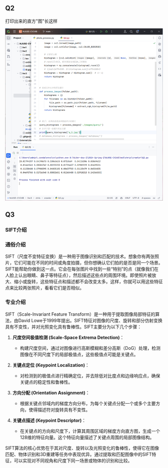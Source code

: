 ## Q2

打印出来的直方"图"长这样

![image-20240523235439588](README/image-20240523235439588.png)



## Q3

### SIFT介绍

### 通俗介绍

SIFT（尺度不变特征变换）是一种用于图像识别和匹配的技术。想象你有两张照片，它们可能在不同的时间或角度拍摄，但你想确认它们拍的是否是同一个场景。SIFT能帮助你做到这一点。它会在每张图片中找到一些“特别”的点（就像我们在人脸上认出眼睛、鼻子等特征点），然后描述这些点的周围环境。即使照片被放大、缩小或旋转，这些特征点和描述都不会改变太多。这样，你就可以用这些特征点来比较两张照片，看看它们是否相似。

### 专业介绍

SIFT（Scale-Invariant Feature Transform）是一种用于提取图像局部特征的算法，由David Lowe于1999年提出。SIFT特征对图像的尺度、旋转和部分仿射变换具有不变性，并对光照变化具有鲁棒性。SIFT主要分为以下几个步骤：

1. **尺度空间极值检测 (Scale-Space Extrema Detection)**：
   - 构建尺度空间，通过对图像进行高斯模糊和差分高斯（DoG）处理，检测图像在不同尺度下的局部极值点，这些极值点可能是关键点。

2. **关键点定位 (Keypoint Localization)**：
   - 对检测到的极值点进行精确定位，并去除低对比度点和边缘响应点，确保关键点的稳定性和鲁棒性。

3. **方向分配 (Orientation Assignment)**：
   - 根据关键点邻域内的梯度方向分布，为每个关键点分配一个或多个主要方向，使得描述符对旋转具有不变性。

4. **关键点描述 (Keypoint Descriptor)**：
   - 在关键点的方向和尺度下，计算其周围区域的梯度方向直方图，生成一个128维的特征向量。这个特征向量描述了关键点周围的局部图像结构。

SIFT算法的核心优势在于其对尺度、旋转以及光照变化的鲁棒性，使得它在图像匹配、物体识别和3D重建等任务中表现优异。通过提取和匹配图像中的SIFT特征，可以实现对不同视角和尺度下同一场景或物体的识别和比较。